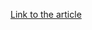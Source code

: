 [Link to the article](https://www.cisa.gov/news-events/alerts/2024/12/10/microsoft-releases-december-2024-security-updates)

